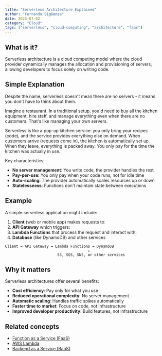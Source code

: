 ```yaml
---
title: "Serverless Architecture Explained"
author: "Fernando Sigüenza"
date: 2025-07-02
category: "Cloud"
tags: ["serverless", "cloud-computing", "architecture", "faas"]
---
```


## What is it?

Serverless architecture is a cloud computing model where the cloud provider dynamically manages the allocation and provisioning of servers, allowing developers to focus solely on writing code.

## Simple Explanation

Despite the name, serverless doesn't mean there are no servers - it means you don't have to think about them.

Imagine a restaurant. In a traditional setup, you'd need to buy all the kitchen equipment, hire staff, and manage everything even when there are no customers. That's like managing your own servers.

Serverless is like a pop-up kitchen service: you only bring your recipes (code), and the service provides everything else on demand. When customers arrive (requests come in), the kitchen is automatically set up. When they leave, everything is packed away. You only pay for the time the kitchen was actually in use.

Key characteristics:
- **No server management**: You write code, the provider handles the rest
- **Pay-per-use**: You only pay when your code runs, not for idle time
- **Auto-scaling**: The provider automatically scales resources up or down
- **Statelessness**: Functions don't maintain state between executions

## Example

A simple serverless application might include:

1. **Client** (web or mobile app) makes requests to:
2. **API Gateway** which triggers:
3. **Lambda Functions** that process the request and interact with:
4. **Database** (like DynamoDB) and other services

```
Client → API Gateway → Lambda Functions → DynamoDB
                                      ↓
                        S3, SQS, SNS, or other services
```

## Why it matters

Serverless architectures offer several benefits:
- **Cost efficiency**: Pay only for what you use
- **Reduced operational complexity**: No server management
- **Automatic scaling**: Handles traffic spikes automatically
- **Faster time to market**: Focus on code, not infrastructure
- **Improved developer productivity**: Build features, not infrastructure

## Related concepts

- [Function as a Service (FaaS)](/explanations/cloud/faas.md)
- [AWS Lambda](/explanations/cloud/aws-lambda.md)
- [Backend as a Service (BaaS)](/explanations/cloud/baas.md)

